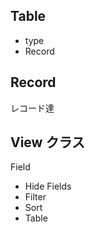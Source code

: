 ## Table

- type
- Record

## Record

レコード達

## View クラス

Field

- Hide Fields
- Filter
- Sort
- Table

